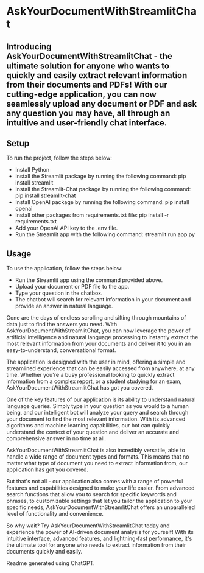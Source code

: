 # AskYourDocumentWithStreamlitChat

## Introducing AskYourDocumentWithStreamlitChat - the ultimate solution for anyone who wants to quickly and easily extract relevant information from their documents and PDFs! With our cutting-edge application, you can now seamlessly upload any document or PDF and ask any question you may have, all through an intuitive and user-friendly chat interface.

## Setup
To run the project, follow the steps below:

- Install Python
- Install the Streamlit package by running the following command: pip install streamlit
- Install the Streamlit-Chat package by running the following command: pip install streamlit-chat
- Install OpenAI package by running the following command: pip install openai
- Install other packages from requirements.txt file: pip install -r requirements.txt
- Add your OpenAI API key to the .env file.
- Run the Streamlit app with the following command: streamlit run app.py

## Usage
To use the application, follow the steps below:

- Run the Streamlit app using the command provided above.
- Upload your document or PDF file to the app.
- Type your question in the chatbox.
- The chatbot will search for relevant information in your document and provide an answer in natural language.

Gone are the days of endless scrolling and sifting through mountains of data just to find the answers you need. With AskYourDocumentWithStreamlitChat, you can now leverage the power of artificial intelligence and natural language processing to instantly extract the most relevant information from your documents and deliver it to you in an easy-to-understand, conversational format.

The application is designed with the user in mind, offering a simple and streamlined experience that can be easily accessed from anywhere, at any time. Whether you're a busy professional looking to quickly extract information from a complex report, or a student studying for an exam, AskYourDocumentWithStreamlitChat has got you covered.

One of the key features of our application is its ability to understand natural language queries. Simply type in your question as you would to a human being, and our intelligent bot will analyze your query and search through your document to find the most relevant information. With its advanced algorithms and machine learning capabilities, our bot can quickly understand the context of your question and deliver an accurate and comprehensive answer in no time at all.

AskYourDocumentWithStreamlitChat is also incredibly versatile, able to handle a wide range of document types and formats. This means that no matter what type of document you need to extract information from, our application has got you covered.

But that's not all - our application also comes with a range of powerful features and capabilities designed to make your life easier. From advanced search functions that allow you to search for specific keywords and phrases, to customizable settings that let you tailor the application to your specific needs, AskYourDocumentWithStreamlitChat offers an unparalleled level of functionality and convenience.

So why wait? Try AskYourDocumentWithStreamlitChat today and experience the power of AI-driven document analysis for yourself! With its intuitive interface, advanced features, and lightning-fast performance, it's the ultimate tool for anyone who needs to extract information from their documents quickly and easily.

Readme generated using ChatGPT.

